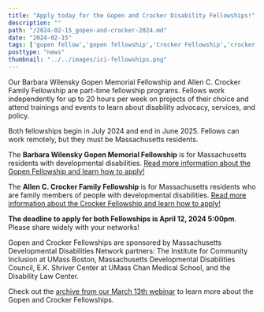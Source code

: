 ```yaml
---
title: "Apply today for the Gopen and Crocker Disability Fellowships!"
description: ""
path: "/2024-02-15_gopen-and-crocker-2024.md"
date: "2024-02-15"
tags: ['gopen fellow','gopen fellowship','Crocker Fellowship','crocker fellow','Institute for Community Inclusion']
posttype: "news"
thumbnail: "../../images/ici-fellowships.png"
---
```



Our Barbara Wilensky Gopen Memorial Fellowship and Allen C. Crocker Family Fellowship are part-time fellowship programs. Fellows work independently for up to 20 hours per week on projects of their choice and attend trainings and events to learn about disability advocacy, services, and policy. 

Both fellowships begin in July 2024 and end in June 2025. Fellows can work remotely, but they must be Massachusetts residents.  

The **Barbara Wilensky Gopen Memorial Fellowship** is for Massachusetts residents with developmental disabilities. [Read more information about the Gopen Fellowship and learn how to apply!](/about/fellowships/gopen/)

The **Allen C. Crocker Family Fellowship** is for Massachusetts residents who are family members of people with developmental disabilities. [Read more information about the Crocker Fellowship and learn how to apply!](/about/fellowships/crocker)

**The deadline to apply for both Fellowships is April 12, 2024 5:00pm**. Please share widely with your networks!

Gopen and Crocker Fellowships are sponsored by Massachusetts Developmental Disabilities Network partners: The Institute for Community Inclusion at UMass Boston, Massachusetts Developmental Disabilities Council, E.K. Shriver Center at UMass Chan Medical School, and the Disability Law Center.


Check out the [archive from our March 13th webinar](https://icimedia.wistia.com/medias/cw84wuit3q) to learn more about the Gopen and Crocker Fellowships.
